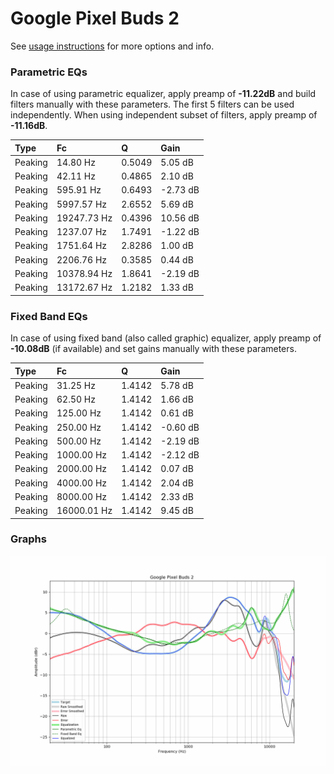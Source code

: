 # Google Pixel Buds 2
See [usage instructions](https://github.com/jaakkopasanen/AutoEq#usage) for more options and info.

### Parametric EQs
In case of using parametric equalizer, apply preamp of **-11.22dB** and build filters manually
with these parameters. The first 5 filters can be used independently.
When using independent subset of filters, apply preamp of **-11.16dB**.

| Type    | Fc          |      Q | Gain     |
|:--------|:------------|:-------|:---------|
| Peaking | 14.80 Hz    | 0.5049 | 5.05 dB  |
| Peaking | 42.11 Hz    | 0.4865 | 2.10 dB  |
| Peaking | 595.91 Hz   | 0.6493 | -2.73 dB |
| Peaking | 5997.57 Hz  | 2.6552 | 5.69 dB  |
| Peaking | 19247.73 Hz | 0.4396 | 10.56 dB |
| Peaking | 1237.07 Hz  | 1.7491 | -1.22 dB |
| Peaking | 1751.64 Hz  | 2.8286 | 1.00 dB  |
| Peaking | 2206.76 Hz  | 0.3585 | 0.44 dB  |
| Peaking | 10378.94 Hz | 1.8641 | -2.19 dB |
| Peaking | 13172.67 Hz | 1.2182 | 1.33 dB  |

### Fixed Band EQs
In case of using fixed band (also called graphic) equalizer, apply preamp of **-10.08dB**
(if available) and set gains manually with these parameters.

| Type    | Fc          |      Q | Gain     |
|:--------|:------------|:-------|:---------|
| Peaking | 31.25 Hz    | 1.4142 | 5.78 dB  |
| Peaking | 62.50 Hz    | 1.4142 | 1.66 dB  |
| Peaking | 125.00 Hz   | 1.4142 | 0.61 dB  |
| Peaking | 250.00 Hz   | 1.4142 | -0.60 dB |
| Peaking | 500.00 Hz   | 1.4142 | -2.19 dB |
| Peaking | 1000.00 Hz  | 1.4142 | -2.12 dB |
| Peaking | 2000.00 Hz  | 1.4142 | 0.07 dB  |
| Peaking | 4000.00 Hz  | 1.4142 | 2.04 dB  |
| Peaking | 8000.00 Hz  | 1.4142 | 2.33 dB  |
| Peaking | 16000.01 Hz | 1.4142 | 9.45 dB  |

### Graphs
![](./Google%20Pixel%20Buds%202.png)